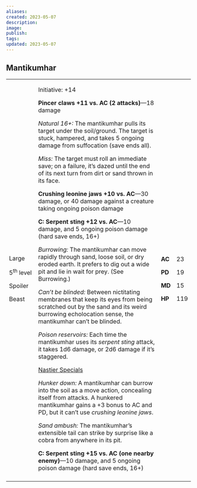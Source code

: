 ```yaml
---
aliases: 
created: 2023-05-07
description: 
image: 
publish: 
tags: 
updated: 2023-05-07
---
```


## Mantikumhar

<table>
<colgroup>
<col style="width: 16%" />
<col style="width: 71%" />
<col style="width: 5%" />
<col style="width: 6%" />
</colgroup>
<tbody>
<tr class="odd">
<td><p>Large</p>
<p>5<sup>th</sup> level</p>
<p>Spoiler</p>
<p>Beast</p></td>
<td><p>Initiative: +14</p>
<p><strong>Pincer claws +11 vs. AC (2 attacks)</strong>—18 damage</p>
<p><em>Natural 16+:</em> The mantikumhar pulls its target under the
soil/ground. The target is stuck, hampered, and takes 5 ongoing damage
from suffocation (save ends all).</p>
<p><em>Miss:</em> The target must roll an immediate save; on a failure,
it’s dazed until the end of its next turn from dirt or sand thrown in
its face.</p>
<p><strong>Crushing leonine jaws +10 vs. AC</strong>—30 damage, or 40
damage against a creature taking ongoing poison damage</p>
<p><strong>C: Serpent sting +12 vs. AC</strong>—10 damage, and 5 ongoing
poison damage (hard save ends, 16+)</p>
<p><em>Burrowing:</em> The mantikumhar can move rapidly through sand,
loose soil, or dry eroded earth. It prefers to dig out a wide pit and
lie in wait for prey. (See Burrowing.)</p>
<p><em>Can’t be blinded:</em> Between nictitating membranes that keep
its eyes from being scratched out by the sand and its weird burrowing
echolocation sense, the mantikumhar can’t be blinded.</p>
<p><em>Poison reservoirs:</em> Each time the mantikumhar uses its
<em>serpent sting</em> attack, it takes 1d6 damage, or 2d6 damage if
it’s staggered.</p>
<p><u>Nastier Specials</u></p>
<p><em>Hunker down:</em> A mantikumhar can burrow into the soil as a
move action, concealing itself from attacks. A hunkered mantikumhar
gains a +3 bonus to AC and PD, but it can’t use <em>crushing leonine
jaws</em>.</p>
<p><em>Sand ambush:</em> The mantikumhar’s extensible tail can strike by
surprise like a cobra from anywhere in its pit.</p>
<p><strong>C: Serpent sting +15 vs. AC (one nearby enemy)</strong>—10
damage, and 5 ongoing poison damage (hard save ends, 16+)</p></td>
<td><p><strong>AC</strong></p>
<p><strong>PD</strong></p>
<p><strong>MD</strong></p>
<p><strong>HP</strong></p></td>
<td><p>23</p>
<p>19</p>
<p>15</p>
<p>119</p></td>
</tr>
<tr class="even">
<td></td>
<td></td>
<td></td>
<td></td>
</tr>
</tbody>
</table>

